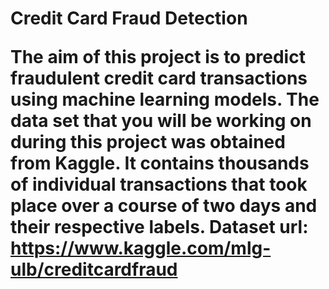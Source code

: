 <h1>Credit Card Fraud Detection

The aim of this project is to predict fraudulent credit card transactions using machine learning models. 
The data set that you will be working on during this project was obtained from Kaggle. It contains thousands of individual transactions that took place over a course of two days and their respective labels.
Dataset url: https://www.kaggle.com/mlg-ulb/creditcardfraud